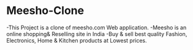 # Meesho-Clone

-This Project is a clone of meesho.com Web application.
-Meesho is an online shopping& Reselling site in India -Buy & sell best quality Fashion, Electronics, Home & Kitchen products at Lowest prices.
